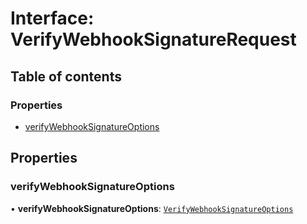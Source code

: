 # Interface: VerifyWebhookSignatureRequest

## Table of contents

### Properties

- [verifyWebhookSignatureOptions](VerifyWebhookSignatureRequest.md#verifywebhooksignatureoptions)

## Properties

### <a id="verifywebhooksignatureoptions" name="verifywebhooksignatureoptions"></a> verifyWebhookSignatureOptions

• **verifyWebhookSignatureOptions**: [`VerifyWebhookSignatureOptions`](VerifyWebhookSignatureOptions.md)
